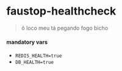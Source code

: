 # faustop-healthcheck

> ô loco meu
> tá pegando fogo bicho


#### mandatory vars

- `REDIS_HEALTH=true`
- `DB_HEALTH=true`
